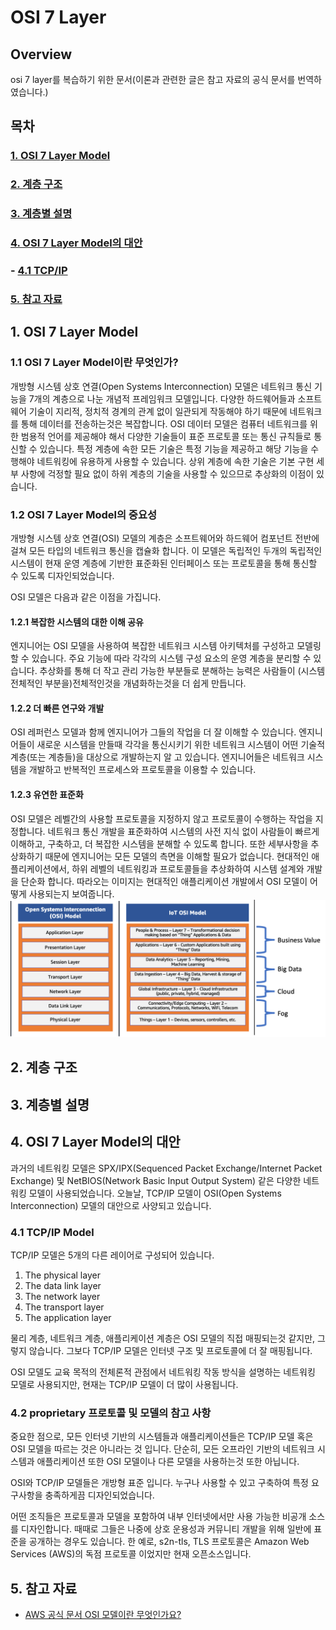 # OSI 7 Layer
## Overview 
osi 7 layer를 복습하기 위한 문서(이론과 관련한 글은 참고 자료의 공식 문서를 번역하였습니다.)

## 목차
### [1. OSI 7 Layer Model](#1-osi-7-layer-model-1)
### [2. 계층 구조](#2-계층-구조-1)
### [3. 계층별 설명](#3-계층별-설명-1)
### [4. OSI 7 Layer Model의 대안](#4-osi-7-layer-model의-대안)
### - [4.1 TCP/IP](#41-tcpip-model)
### [5. 참고 자료](#5-참고-자료-1)

## 1. OSI 7 Layer Model
### 1.1 OSI 7 Layer Model이란 무엇인가?
개방형 시스템 상호 연결(Open Systems Interconnection) 모델은 네트워크 통신 기능을 7개의 계층으로 나눈 개념적 프레임워크 모델입니다. 다양한 하드웨어들과 소프트웨어 기술이 지리적, 정치적 경계의 관계 없이 일관되게 작동해야 하기 때문에 네트워크를 통해 데이터를 전송하는것은 복잡합니다. OSI 데이터 모델은 컴퓨터 네트워크를 위한 범용적 언어를 제공해야 해서 다양한 기술들이 표준 프로토콜 또는 통신 규칙들로 통신할 수 있습니다. 특정 계층에 속한 모든 기술은 특정 기능을 제공하고 해당 기능을 수행해야 네트워킹에 유용하게 사용할 수 있습니다. 상위 계층에 속한 기술은 기본 구현 세부 사항에 걱정할 필요 없이 하위 계층의 기술을 사용할 수 있으므로 추상화의 이점이 있습니다.

### 1.2 OSI 7 Layer Model의 중요성
개방형 시스템 상호 연결(OSI) 모델의 계층은 소프트웨어와 하드웨어 컴포넌트 전반에 걸쳐 모든 타입의 네트워크 통신을 캡슐화 합니다. 이 모델은 독립적인 두개의 독립적인 시스템이 현재 운영 계층에 기반한 표준화된 인터페이스 또는 프로토콜을 통해 통신할 수 있도록 디자인되었습니다.

OSI 모델은 다음과 같은 이점을 가집니다.

#### 1.2.1 복잡한 시스템의 대한 이해 공유
엔지니어는 OSI 모델을 사용하여 복잡한 네트워크 시스템 아키텍처를 구성하고 모델링할 수 있습니다. 주요 기능에 따라 각각의 시스템 구성 요소의 운영 계층을 분리할 수 있습니다. 추상화를 통해 더 작고 관리 가능한 부분들로 분해하는 능력은 사람들이 (시스템 전체적인 부분을)전체적인것을 개념화하는것을 더 쉽게 만듭니다.

#### 1.2.2 더 빠른 연구와 개발
OSI 레퍼런스 모델과 함께 엔지니어가 그들의 작업을 더 잘 이해할 수 있습니다. 엔지니어들이 새로운 시스템을 만들때 각각을 통신시키기 위한 네트워크 시스템이 어떤 기술적 계층(또는 계층들)을 대상으로 개발하는지 알 고 있습니다. 엔지니어들은 네트워크 시스템을 개발하고 반복적인 프로세스와 프로토콜을 이용할 수 있습니다.

#### 1.2.3 유연한 표준화
OSI 모델은 레벨간의 사용할 프로토콜을 지정하지 않고 프로토콜이 수행하는 작업을 지정합니다. 네트워크 통신 개발을 표준화하여 시스템의 사전 지식 없이 사람들이 빠르게 이해하고, 구축하고, 더 복잡한 시스템을 분해할 수 있도록 합니다. 또한 세부사항을 추상화하기 때문에 엔지니어는 모든 모델의 측면을 이해할 필요가 없습니다. 현대적인 애플리케이션에서, 하위 레벨의 네트워킹과 프로토콜들을 추상화하여 시스템 설계와 개발을 단순화 합니다. 따라오는 이미지는 현대적인 애플리케이션 개발에서 OSI 모델이 어떻게 사용되는지 보여줍니다.
![osi7_model_flexible_standardization](./images/osi7_model_flexible_standardization.png)

## 2. 계층 구조

## 3. 계층별 설명

## 4. OSI 7 Layer Model의 대안
과거의 네트워킹 모델은 SPX/IPX(Sequenced Packet Exchange/Internet Packet Exchange) 및 NetBIOS(Network Basic Input Output System) 같은 다양한 네트워킹 모델이 사용되었습니다. 오늘날, TCP/IP 모델이 OSI(Open Systems Interconnection) 모델의 대안으로 사양되고 있습니다.

### 4.1 TCP/IP Model
TCP/IP 모델은 5개의 다른 레이어로 구성되어 있습니다.

1. The physical layer
2. The data link layer
3. The network layer
4. The transport layer
5. The application layer

물리 계층, 네트워크 계층, 애플리케이션 계층은 OSI 모델의 직접 매핑되는것 같지만, 그렇지 않습니다. 그보다 TCP/IP 모델은 인터넷 구조 및 프로토콜에 더 잘 매핑됩니다.

OSI 모델도 교육 목적의 전체론적 관점에서 네트워킹 작동 방식을 설명하는 네트워킹 모델로 사용되지만, 현재는 TCP/IP 모델이 더 많이 사용됩니다.

### 4.2 proprietary 프로토콜 및 모델의 참고 사항
중요한 점으로, 모든 인터넷 기반의 시스템들과 애플리케이션들은 TCP/IP 모델 혹은 OSI 모델을 따르는 것은 아니라는 것 입니다. 단순히, 모든 오프라인 기반의 네트워크 시스템과 애플리케이션 또한 OSI 모델이나 다른 모델을 사용하는것 또한 아닙니다.

OSI와 TCP/IP 모델들은 개방형 표준 입니다. 누구나 사용할 수 있고 구축하여 특정 요구사항을 충족하게끔 디자인되었습니다.

어떤 조직들은 프로토콜과 모델을 포함하여 내부 인터넷에서만 사용 가능한 비공개 소스를 디자인합니다. 때때로 그들은 나중에 상호 운용성과 커뮤니티 개발을 위해 일반에 표준을 공개하는 경우도 있습니다. 한 예로, s2n-tls, TLS 프로토콜은 Amazon Web Services (AWS)의 독점 프로토콜 이었지만 현재 오픈소스입니다.

## 5. 참고 자료
- [AWS 공식 문서 OSI 모델이란 무엇인가요?](https://aws.amazon.com/ko/what-is/osi-model/)
